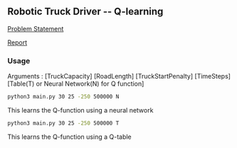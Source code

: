 ## Robotic Truck Driver -- Q-learning

[Problem Statement](https://docs.google.com/document/d/113ojO8I44v5r96taZW5eKPBlE2nNwCP21CJwEgtKrFo/edit?usp=sharing)  
	
[Report](https://docs.google.com/document/d/1zltb8kvZDBRrhLYiEg6sQSOBq6Z_Tw83eeF9PTLiLXY/edit?usp=sharing)  

### Usage

Arguments : [TruckCapacity] [RoadLength] [TruckStartPenalty] [TimeSteps] [Table(T) or Neural Network(N) for Q function]  

```bash
python3 main.py 30 25 -250 500000 N  
```
This learns the Q-function using a neural network  

```bash
python3 main.py 30 25 -250 500000 T  
```
This learns the Q-function using a Q-table  



